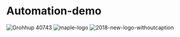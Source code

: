# Automation-demo
![Grohhup 40743](https://user-images.githubusercontent.com/85288256/215187621-359dda1a-b6fe-4219-bd70-987a269914e5.png)
![maple-logo](https://user-images.githubusercontent.com/85288256/215188342-d720b582-f918-4726-8736-3859e06f9b08.png)
![2018-new-logo-withoutcaption](https://user-images.githubusercontent.com/85288256/215188374-51c25aa2-851c-4f8c-a5c4-096071862cbf.png)
